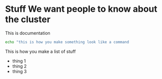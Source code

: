 # Stuff We want people to know about the cluster


This is documentation

```sh
echo "this is how you make something look like a command
```

This is how you make a list of stuff

* thing 1
* thing 2
* thing 3

